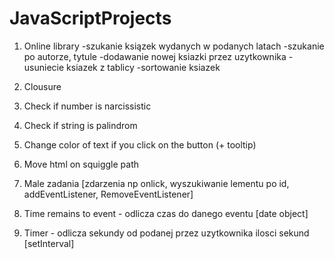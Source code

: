 # JavaScriptProjects

1. Online library
  -szukanie ksiązek wydanych w podanych latach
  -szukanie po autorze, tytule
  -dodawanie nowej ksiazki przez uzytkownika
  -usuniecie ksiazek z tablicy
  -sortowanie ksiazek  
  
2. Clousure
3. Check if number is narcissistic
4. Check if string is palindrom
5. Change color of text if you click on the button (+ tooltip)
6. Move html on squiggle path
7. Male zadania [zdarzenia np onlick, wyszukiwanie lementu po id, addEventListener, RemoveEventListener]
8. Time remains to event - odlicza czas do danego eventu [date object]
9. Timer - odlicza sekundy od podanej przez uzytkownika ilosci sekund [setInterval]
